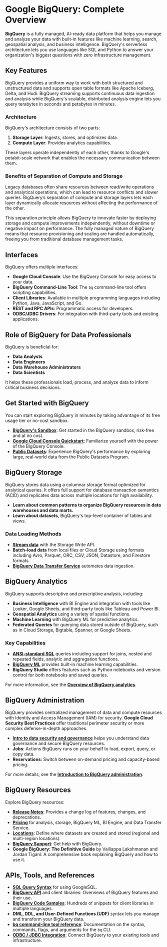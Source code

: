 # Google BigQuery: Complete Overview

**BigQuery** is a fully managed, AI-ready data platform that helps you manage and analyze your data with built-in features like machine learning, search, geospatial analysis, and business intelligence. BigQuery's serverless architecture lets you use languages like SQL and Python to answer your organization's biggest questions with zero infrastructure management.

## Key Features
BigQuery provides a uniform way to work with both structured and unstructured data and supports open table formats like Apache Iceberg, Delta, and Hudi. BigQuery streaming supports continuous data ingestion and analysis while BigQuery's scalable, distributed analysis engine lets you query terabytes in seconds and petabytes in minutes.

### Architecture
BigQuery's architecture consists of two parts:
1. **Storage Layer**: Ingests, stores, and optimizes data.
2. **Compute Layer**: Provides analytics capabilities.

These layers operate independently of each other, thanks to Google's petabit-scale network that enables the necessary communication between them.

### Benefits of Separation of Compute and Storage
Legacy databases often share resources between read/write operations and analytical operations, which can lead to resource conflicts and slower queries. BigQuery’s separation of compute and storage layers lets each layer dynamically allocate resources without affecting the performance of the other.

This separation principle allows BigQuery to innovate faster by deploying storage and compute improvements independently, without downtime or negative impact on performance. The fully managed nature of BigQuery means that resource provisioning and scaling are handled automatically, freeing you from traditional database management tasks.

## Interfaces
BigQuery offers multiple interfaces:
- **Google Cloud Console**: Use the BigQuery Console for easy access to your data.
- **BigQuery Command-Line Tool**: The `bq` command-line tool offers scripting capabilities.
- **Client Libraries**: Available in multiple programming languages including Python, Java, JavaScript, and Go.
- **REST and RPC APIs**: Programmatic access for developers.
- **ODBC/JDBC Drivers**: For integration with third-party tools and existing applications.

## Role of BigQuery for Data Professionals
BigQuery is beneficial for:
- **Data Analysts**
- **Data Engineers**
- **Data Warehouse Administrators**
- **Data Scientists**

It helps these professionals load, process, and analyze data to inform critical business decisions.

## Get Started with BigQuery
You can start exploring BigQuery in minutes by taking advantage of its free usage tier or no-cost sandbox.

- **[BigQuery's Sandbox](https://cloud.google.com/bigquery/docs/sandbox)**: Get started in the BigQuery sandbox, risk-free and at no cost.
- **[Google Cloud Console Quickstart](https://cloud.google.com/bigquery/quickstart-console)**: Familiarize yourself with the power of the BigQuery Console.
- **[Public Datasets](https://cloud.google.com/bigquery/public-data)**: Experience BigQuery's performance by exploring large, real-world data from the Public Datasets Program.

## BigQuery Storage
BigQuery stores data using a columnar storage format optimized for analytical queries. It offers full support for database transaction semantics (ACID) and replicates data across multiple locations for high availability.

- **Learn about common patterns to organize BigQuery resources in data warehouses and data marts.**  
- **Learn about datasets**, BigQuery's top-level container of tables and views.
  
### Data Loading Methods
- **[Stream data](https://cloud.google.com/bigquery/docs/reference/storage/)** with the Storage Write API.
- **Batch-load data** from local files or Cloud Storage using formats including Avro, Parquet, ORC, CSV, JSON, Datastore, and Firestore formats.
- **[BigQuery Data Transfer Service](https://cloud.google.com/bigquery-transfer/)** automates data ingestion.

## BigQuery Analytics
BigQuery supports descriptive and prescriptive analysis, including:
- **Business Intelligence** with BI Engine and integration with tools like Looker, Google Sheets, and third-party tools like Tableau and Power BI.
- **Geospatial Analytics** using a variety of spatial functions.
- **Machine Learning** with BigQuery ML for predictive analytics.
- **Federated Queries** for querying data stored outside of BigQuery, such as in Cloud Storage, Bigtable, Spanner, or Google Sheets.

### Key Capabilities
- **[ANSI-standard SQL](https://cloud.google.com/bigquery/docs/reference/standard-sql/query-syntax)** queries including support for joins, nested and repeated fields, analytic and aggregation functions.
- **[BigQuery ML](https://cloud.google.com/bigquery-ml)** provides built-in machine learning capabilities.
- **BigQuery Studio** offers features such as Python notebooks and version control for both notebooks and saved queries.
  
For more information, see the **[Overview of BigQuery analytics](https://cloud.google.com/bigquery/docs/)**.

## BigQuery Administration
BigQuery provides centralized management of data and compute resources with Identity and Access Management (IAM) for security. **Google Cloud Security Best Practices** offer traditional perimeter security or more complex defense-in-depth approaches.

- **[Intro to data security and governance](https://cloud.google.com/security/)** helps you understand data governance and secure BigQuery resources.
- **Jobs**: Actions BigQuery runs on your behalf to load, export, query, or copy data.
- **Reservations**: Switch between on-demand pricing and capacity-based pricing.

For more details, see the **[Introduction to BigQuery administration](https://cloud.google.com/bigquery/docs/administration-intro)**.

## BigQuery Resources
Explore BigQuery resources:

- **[Release Notes](https://cloud.google.com/bigquery/docs/release-notes)**: Provides a change log of features, changes, and deprecations.
- **[Pricing](https://cloud.google.com/bigquery/pricing)** for analysis, storage, BigQuery ML, BI Engine, and Data Transfer Service.
- **[Locations](https://cloud.google.com/bigquery/docs/locations)**: Define where datasets are created and stored (regional and multi-region locations).
- **[BigQuery Support](https://cloud.google.com/bigquery/docs/getting-support)**: Get help with BigQuery.
- **Google BigQuery: The Definitive Guide** by Valliappa Lakshmanan and Jordan Tigani: A comprehensive book explaining BigQuery and how to use it.

## APIs, Tools, and References
- **[SQL Query Syntax](https://cloud.google.com/bigquery/docs/reference/standard-sql/query-syntax)** for using GoogleSQL.
- **[BigQuery API](https://cloud.google.com/bigquery/docs/reference/rest/)** and client libraries: Overviews of BigQuery features and their use.
- **[BigQuery Code Samples](https://cloud.google.com/bigquery/docs/samples)**: Hundreds of snippets for client libraries in multiple languages.
- **DML, DDL, and User-Defined Functions (UDF)** syntax lets you manage and transform your BigQuery data.
- **[bq command-line tool reference](https://cloud.google.com/bigquery/docs/reference/bq-cli-reference)**: Documentation on the syntax, commands, flags, and arguments for the `bq` CLI.
- **[ODBC / JDBC Integration](https://cloud.google.com/bigquery/docs/reference/odbc-jdbc-drivers)**: Connect BigQuery to your existing tools and infrastructure.

